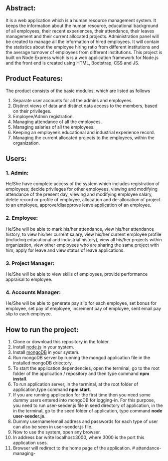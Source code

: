 ## Abstract:
It is a web application which is a human resource management system. It keeps the information about the human resource, educational background of all employees, their  recent experiences, their attendance, their  leaves management and their current allocated projects. Administration panel will be created to manage all the information of hired employees. It will contain the statistics about the employee hiring ratio from different institutions and the average turnover of employees from different institutions. This project is built on Node Express which is is a web application framework for Node.js and the front end is created using HTML, Bootstrap, CSS and JS.  

## Product Features:
The product consists of the basic modules, which are listed as follows
1. Separate user accounts for all the admins and employees.
1. Distinct views of data and distinct data access to the members, based on their privileges.
1. Employee/Admin registration.
1. Managing attendance of all the employees.
1. Managing salaries of all the employees.
1. Keeping an employee’s educational and industrial experience record.
1. Managing the current allocated projects to the employees, within the organization.

## Users:
 ### 1. Admin:
He/She have complete access of the system which includes registration of employees; decide privileges for other employees, viewing       and modifying attendance of the present day, viewing and modifying employee salary, delete record or profile of employee, allocation     and de-allocation of project to an employee, approve/disapprove leave application of an employee.
 ### 2. Employee:
He/She will be able to mark his/her attendance, view his/her attendance history, to view his/her current salary,  view his/her current employee profile (including educational and industrial history), view all his/her projects within organization, view other         employees who are sharing the same project with him, apply for leave and view status of leave applications.
 ### 3. Project Manager:
He/She will be able to view skills of employees, provide performance appraisal to employee.
 ### 4. Accounts Manager:
He/She will be able to generate pay slip for each employee, set bonus for employee, set pay of employee, increment pay of employee, sent email pay slip to each employee. 

## How to run the project:
1. Clone or download this repository in the folder.
1. Install [node.js](https://nodejs.org/en/download/) in your system.
1. Install [mongoDB](https://www.mongodb.com/) in your system. 
1. Run mongoDB server by running the mongod application file in the installed mongoDB driectory.
1. To start the application dependencies, open the terminal, go to the root folder of the application / repository and then type command **npm install**.
1. To run application server, in the terminal, at the root folder of application,type command **npm start**.
1. If you are running application for the first time then you need some dummy users entered into mongoDB for logging-in. For this purpose, you need to run user-seeder.js file in seed directory of application, in the in the terminal, go to the seed folder of application, type command **node user-seeder.js**.
1. Dummy username/email address and passwords for each type of user can also be seen in user-seeder.js file. 
1. Now to use the system, open any browser.
1. In address bar write localhost:3000, where 3000 is the port this application uses.
1. Browser will redirect to the home page of the application.
#   a t t e n d a n c e - m a n a g i n g -  
 